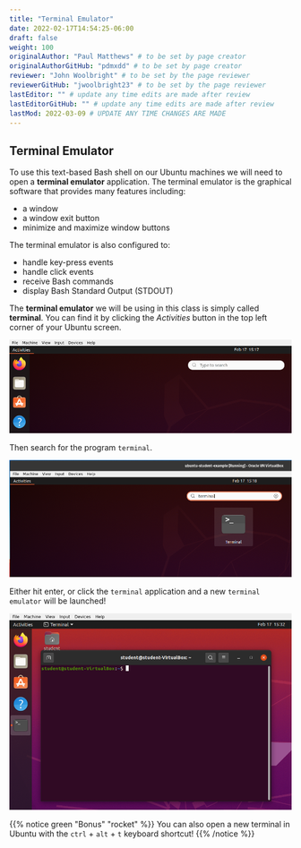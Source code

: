 ```yaml
---
title: "Terminal Emulator"
date: 2022-02-17T14:54:25-06:00
draft: false
weight: 100
originalAuthor: "Paul Matthews" # to be set by page creator
originalAuthorGitHub: "pdmxdd" # to be set by page creator
reviewer: "John Woolbright" # to be set by the page reviewer
reviewerGitHub: "jwoolbright23" # to be set by the page reviewer
lastEditor: "" # update any time edits are made after review
lastEditorGitHub: "" # update any time edits are made after review
lastMod: 2022-03-09 # UPDATE ANY TIME CHANGES ARE MADE
---
```


## Terminal Emulator

To use this text-based Bash shell on our Ubuntu machines we will need to open a **terminal emulator** application. The terminal emulator is the graphical software that provides many features including: 
- a window
- a window exit button
- minimize and maximize window buttons

The terminal emulator is also configured to:
- handle key-press events
- handle click events
- receive Bash commands 
- display Bash Standard Output (STDOUT)

The **terminal emulator** we will be using in this class is simply called **terminal**. You can find it by clicking the *Activities* button in the top left corner of your Ubuntu screen.

![Ubuntu Activities Search](pictures/ubuntu-activities-search.png?classes=border)

Then search for the program `terminal`.

![Ubuntu Activities Search: terminal](pictures/ubuntu-activities-search-terminal.png?classes=border)

Either hit enter, or click the `terminal` application and a new `terminal emulator` will be launched!

![Ubuntu Terminal Emulator](pictures/ubuntu-terminal-emulator.png?classes=border)

{{% notice green "Bonus" "rocket" %}}
You can also open a new terminal in Ubuntu with the `ctrl` + `alt` + `t` keyboard shortcut!
{{% /notice %}}